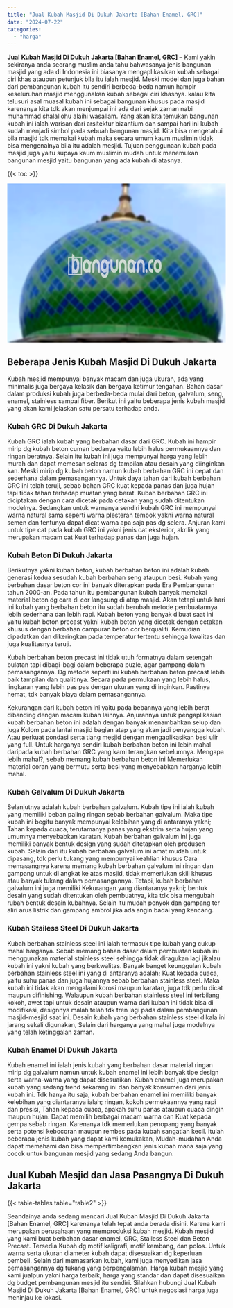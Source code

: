 ```yaml
---
title: "Jual Kubah Masjid Di Dukuh Jakarta [Bahan Enamel, GRC]"
date: "2024-07-22"
categories: 
  - "harga"
---
```


**Jual Kubah Masjid Di Dukuh Jakarta \[Bahan Enamel, GRC\]** – Kami yakin sekiranya anda seorang muslim anda tahu bahwasanya jenis bangunan masjid yang ada di Indonesia ini biasanya mengaplikasikan kubah sebagai ciri khas ataupun petunjuk bila itu ialah mesjid. Meski model dan juga bahan dari pembangunan kubah itu sendiri berbeda-beda namun hampir keseluruhan masjid menggunakan kubah sebagai ciri khasnya. kalau kita telusuri asal muasal kubah ini sebagai bangunan khusus pada masjid karenanya kita tdk akan menjumpai ini ada dari sejak zaman nabi muhammad shalallohu alaihi wasallam. Yang akan kita temukan bangunan kubah ini ialah warisan dari arsitektur bizantium dan sampai hari ini kubah sudah menjadi simbol pada sebuah bangunan masjid. Kita bisa mengetahui bila masjid tdk memakai kubah maka secara umum kaum muslimin tidak bisa mengenalnya bila itu adalah mesjid. Tujuan penggunaan kubah pada masjid juga yaitu supaya kaum muslimin mudah untuk menemukan bangunan mesjid yaitu bangunan yang ada kubah di atasnya.

{{< toc >}}

![Jual Kubah Masjid Di Dukuh Jakarta [Bahan Enamel, GRC]](/images/jual-kubah-masjid-22.png)

## Beberapa Jenis Kubah Masjid Di Dukuh Jakarta

Kubah mesjid mempunyai banyak macam dan juga ukuran, ada yang minimalis juga bergaya kelasik dan bergaya ketimur tengahan. Bahan dasar dalam produksi kubah juga berbeda-beda mulai dari beton, galvalum, seng, enamel, stainless sampai fiber. Berikut ini yaitu beberapa jenis kubah masjid yang akan kami jelaskan satu persatu terhadap anda.

### Kubah GRC Di Dukuh Jakarta

Kubah GRC ialah kubah yang berbahan dasar dari GRC. Kubah ini hampir mirip dg kubah beton cuman bedanya yaitu lebih halus permukaannya dan ringan beratnya. Selain itu kubah ini juga mempunyai harga yang lebih murah dan dapat memesan selaras dg tampilan atau desain yang diinginkan kan. Meski mirip dg kubah beton namun kubah berbahan GRC ini cepat dan sederhana dalam pemasangannya. Untuk daya tahan dari kubah berbahan GRC ini telah teruji, sebab bahan GRC kuat kepada panas dan juga hujan tapi tidak tahan terhadap muatan yang berat. Kubah berbahan GRC ini diciptakan dengan cara dicetak pada cetakan yang sudah ditentukan modelnya. Sedangkan untuk warnanya sendiri kubah GRC ini mempunyai warna natural sama seperti warna plesteran tembok yakni warna natural semen dan tentunya dapat dicat warna apa saja pas dg selera. Anjuran kami untuk tipe cat pada kubah GRC ini yakni jenis cat eksterior, akrilik yang merupakan macam cat Kuat terhadap panas dan juga hujan.

### Kubah Beton Di Dukuh Jakarta

Berikutnya yakni kubah beton, kubah berbahan beton ini adalah kubah generasi kedua sesudah kubah berbahan seng ataupun besi. Kubah yang berbahan dasar beton cor ini banyak diterapkan pada Era Pembangunan tahun 2000-an. Pada tahun itu pembangunan kubah banyak memakai material beton dg cara di cor langsung di atap masjid. Akan tetapi untuk hari ini kubah yang berbahan beton itu sudah berubah metode pembuatannya lebih sederhana dan lebih rapi. Kubah beton yang banyak dibuat saat ini yaitu kubah beton precast yakni kubah beton yang dicetak dengan cetakan khusus dengan berbahan campuran beton cor berqualiti. Kemudian dipadatkan dan dikeringkan pada temperatur tertentu sehingga kwalitas dan juga kualitasnya teruji.

Kubah berbahan beton precast ini tidak utuh formatnya dalam setengah bulatan tapi dibagi-bagi dalam beberapa puzle, agar gampang dalam pemasangannya. Dg metode seperti ini kubah berbahan beton precast lebih baik tampilan dan qualitinya. Secara pada permukaan yang lebih halus, lingkaran yang lebih pas pas dengan ukuran yang di inginkan. Pastinya hemat, tdk banyak biaya dalam pemasangannya.

Kekurangan dari kubah beton ini yaitu pada bebannya yang lebih berat dibanding dengan macam kubah lainnya. Anjurannya untuk pengaplikasian kubah berbahan beton ini adalah dengan banyak menambahkan selup dan juga Kolom pada lantai masjid bagian atap yang akan jadi penyangga kubah. Atau perkuat pondasi serta tiang mesjid dengan mengaplikasikan besi ulir yang full. Untuk harganya sendiri kubah berbahan beton ini lebih mahal daripada kubah berbahan GRC yang kami terangkan sebelumnya. Mengapa lebih mahal?, sebab memang kubah berbahan beton ini Memerlukan material coran yang bermutu serta besi yang menyebabkan harganya lebih mahal.

### Kubah Galvalum Di Dukuh Jakarta

Selanjutnya adalah kubah berbahan galvalum. Kubah tipe ini ialah kubah yang memiliki beban paling ringan sebab berbahan galvalum. Maka tipe kubah ini begitu banyak mempunyai kelebihan yang di antaranya yakni; Tahan kepada cuaca, terutamanya panas yang ekstrim serta hujan yang umumnya menyebabkan karatan. Kubah berbahan galvalum ini juga memiliki banyak bentuk design yang sudah ditetapkan oleh produsen kubah. Selain dari itu kubah berbahan galvalum ini amat mudah untuk dipasang, tdk perlu tukang yang mempunyai keahlian khusus Cara memasangnya karena memang kubah berbahan galvalum ini ringan dan gampang untuk di angkat ke atas masjid, tidak memerlukan skill khusus atau banyak tukang dalam pemasangannya. Tetapi, kubah berbahan galvalum ini juga memiliki Kekurangan yang diantaranya yakni; bentuk desain yang sudah ditentukan oleh pembuatnya, kita tdk bisa mengubah rubah bentuk desain kubahnya. Selain itu mudah penyok dan gampang ter aliri arus listrik dan gampang ambrol jika ada angin badai yang kencang.

### Kubah Stailess Steel Di Dukuh Jakarta

Kubah berbahan stainless steel ini ialah termasuk tipe kubah yang cukup mahal harganya. Sebab memang bahan dasar dalam pembuatan kubah ini menggunakan material stainless steel sehingga tidak diragukan lagi jikalau kubah ini yakni kubah yang berkwalitas. Banyak banget keunggulan kubah berbahan stainless steel ini yang di antaranya adalah; Kuat kepada cuaca, yaitu suhu panas dan juga hujannya sebab berbahan stainless steel. Maka kubah ini tidak akan mengalami korosi maupun karatan, juga tdk perlu dicat maupun difinishing. Walaupun kubah berbahan stainless steel ini terbilang kokoh, awet tapi untuk desain ataupun warna dari kubah ini tidak bisa di modifikasi, designnya malah telah tdk tren lagi pada dalam pembangunan masjid-mesjid saat ini. Desain kubah yang berbahan stainless steel dikala ini jarang sekali digunakan, Selain dari harganya yang mahal juga modelnya yang telah ketinggalan zaman.

### Kubah Enamel Di Dukuh Jakarta

Kubah enamel ini ialah jenis kubah yang berbahan dasar material ringan mirip dg galvalum namun untuk kubah enamel ini lebih banyak tipe design serta warna-warna yang dapat disesuaikan. Kubah enamel juga merupakan kubah yang sedang trend sekarang ini dan banyak konsumen dari jenis kubah ini. Tdk hanya itu saja, kubah berbahan enamel ini memiliki banyak kelebihan yang diantaranya ialah; ringan, kokoh permukaannya yang rapi dan presisi, Tahan kepada cuaca, apakah suhu panas ataupun cuaca dingin maupun hujan. Dapat memilih berbagai macam warna dan Kuat kepada gempa sebab ringan. Karenanya tdk memerlukan penopang yang banyak serta potensi kebocoran maupun rembes pada kubah sangatlah kecil. Itulah beberapa jenis kubah yang dapat kami kemukakan, Mudah-mudahan Anda dapat memahami dan bisa mempertimbangkan jenis kubah mana saja yang cocok untuk bangunan mesjid yang sedang Anda bangun.

## Jual Kubah Mesjid dan Jasa Pasangnya Di Dukuh Jakarta

{{< table-tables table="table2" >}}

Seandainya anda sedang mencari Jual Kubah Masjid Di Dukuh Jakarta \[Bahan Enamel, GRC\] karenanya telah tepat anda berada disini. Karena kami merupakan perusahaan yang memproduksi kubah mesjid. Kubah mesjid yang kami buat berbahan dasar enamel, GRC, Stailess Steel dan Beton Precast. Tersedia Kubah dg motif kaligrafi, motif kembang, dan polos. Untuk warna serta ukuran diameter kubah dapat disesuaikan dg keperluan pembeli. Selain dari memasarkan kubah, kami juga menyedikan jasa pemasangannya dg tukang yang berpengalaman. Harga kubah mesjid yang kami jualpun yakni harga terbaik, harga yang standar dan dapat disesuaikan dg budget pembangunan mesjid itu sendiri. Silahkan hubungi Jual Kubah Masjid Di Dukuh Jakarta \[Bahan Enamel, GRC\] untuk negosiasi harga juga meninjau ke lokasi.
